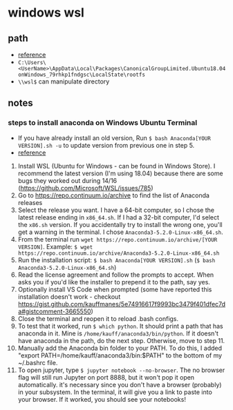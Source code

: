 # windows wsl

## path 
  - [reference](https://www.cnblogs.com/lepeCoder/p/wsl_dir.html)
  - `C:\Users\<UserName>\AppData\Local\Packages\CanonicalGroupLimited.Ubuntu18.04onWindows_79rhkp1fndgsc\LocalState\rootfs`
  - `\\wsl$` can manipulate directory


## notes
### steps to install anaconda on Windows Ubuntu Terminal
- If you have already install an old version, Run `$ bash Anaconda[YOUR VERSION].sh -u` to update version from previous one in step 5.
- [reference](https://gist.github.com/kauffmanes/5e74916617f9993bc3479f401dfec7da)
1. Install WSL (Ubuntu for Windows - can be found in Windows Store). I recommend the latest version (I'm using 18.04) because there are some bugs they worked out during 14/16 (https://github.com/Microsoft/WSL/issues/785)
2. Go to https://repo.continuum.io/archive to find the list of Anaconda releases
3. Select the release you want. I have a 64-bit computer, so I chose the latest release ending in `x86_64.sh`. If I had a 32-bit computer, I'd select the `x86.sh` version. If you accidentally try to install the wrong one, you'll get a warning in the terminal. I chose `Anaconda3-5.2.0-Linux-x86_64.sh`.
4. From the terminal run `wget https://repo.continuum.io/archive/[YOUR VERSION]`. Example: `$ wget https://repo.continuum.io/archive/Anaconda3-5.2.0-Linux-x86_64.sh`
5. Run the installation script: `$ bash Anaconda[YOUR VERSION].sh` (`$ bash Anaconda3-5.2.0-Linux-x86_64.sh`)
6. Read the license agreement and follow the prompts to accept. When asks you if you'd like the installer to prepend it to the path, say yes.
7. Optionally install VS Code when prompted (some have reported this installation doesn't work - checkout https://gist.github.com/kauffmanes/5e74916617f9993bc3479f401dfec7da#gistcomment-3665550)
8. Close the terminal and reopen it to reload .bash configs.
9. To test that it worked, run `$ which python`. It should print a path that has anaconda in it. Mine is `/home/kauff/anaconda3/bin/python`. If it doesn't have anaconda in the path, do the next step. Otherwise, move to step 11.
10. Manually add the Anaconda bin folder to your PATH. To do this, I added "export PATH=/home/kauff/anaconda3/bin:$PATH" to the bottom of my ~/.bashrc file. 
11. To open jupyter, type `$ jupyter notebook --no-browser`. The no browser flag will still run Jupyter on port 8888, but it won't pop it open automatically. it's necessary since you don't have a browser (probably) in your subsystem. In the terminal, it will give you a link to paste into your browser. If it worked, you should see your notebooks!
